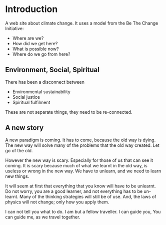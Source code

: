 # Introduction
A web site about climate change. It uses a model from the Be The Change Initiative: 

* Where are we? 
* How did we get here?
* What is possible now?
* Where do we go from here?

## Environment, Social, Spiritual
There has been a disconnect between

* Environmental sustainability
* Social justice
* Spiritual fulfilment

These are not separate things, they need to be re-connected. 

## A new story

A new paradigm is coming. It has to come, because the old way is dying.
The new way will solve many of the problems that the old way created. Let go of the old.

However the new way is scary. Especially for those of us that can see it coming. It is scary because much of what we learnt in the old way, is useless or wrong in the new way. We have to unlearn, and we need to learn new things. 

It will seem at first that everything that you know will have to be unlearnt. Do not worry, you are a good learner, and not everything has to be un-learnt. Many of the thinking strategies will still be of use. And, the laws of physics will not change; only how you apply them. 

I can not tell you what to do. I am but a fellow traveller. I can guide you, You can guide me, as we travel together.

